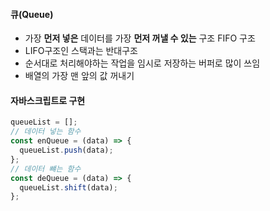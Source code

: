 #### 큐(Queue)

- 가장 **먼저 넣은** 데이터를 가장 **먼저 꺼낼 수 있는** 구조 FIFO 구조
- LIFO구조인 스택과는 반대구조
- 순서대로 처리해야하는 작업을 임시로 저장하는 버퍼로 많이 쓰임
- 배열의 가장 맨 앞의 값 꺼내기

#### 자바스크립트로 구현

```js
queueList = [];
// 데이터 넣는 함수
const enQueue = (data) => {
  queueList.push(data);
};
// 데이터 뺴는 함수
const deQueue = (data) => {
  queueList.shift(data);
};
```

